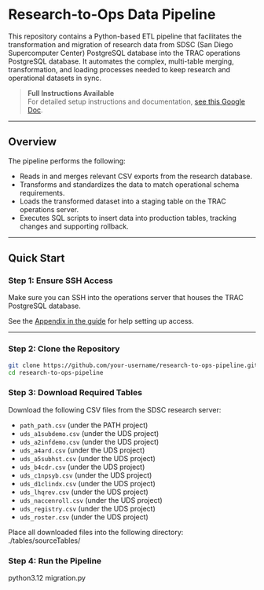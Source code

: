 # Research-to-Ops Data Pipeline

This repository contains a Python-based ETL pipeline that facilitates the transformation and migration of research data from SDSC (San Diego Supercomputer Center) PostgreSQL database into the TRAC operations PostgreSQL database. It automates the complex, multi-table merging, transformation, and loading processes needed to keep research and operational datasets in sync.

> **Full Instructions Available**  
For detailed setup instructions and documentation, [see this Google Doc](https://docs.google.com/document/d/1RbJdK05GV0i78IYPc521CvKf5H9oPlrgtkRVXOUEhYc/edit?tab=t.0).

---

## Overview

The pipeline performs the following:
- Reads in and merges relevant CSV exports from the research database.
- Transforms and standardizes the data to match operational schema requirements.
- Loads the transformed dataset into a staging table on the TRAC operations server.
- Executes SQL scripts to insert data into production tables, tracking changes and supporting rollback.

---

##  Quick Start

###  Step 1: Ensure SSH Access
Make sure you can SSH into the operations server that houses the TRAC PostgreSQL database.

 See the [Appendix in the guide](https://docs.google.com/document/d/1RbJdK05GV0i78IYPc521CvKf5H9oPlrgtkRVXOUEhYc/edit?tab=t.0) for help setting up access.

---

###  Step 2: Clone the Repository

```bash
git clone https://github.com/your-username/research-to-ops-pipeline.git
cd research-to-ops-pipeline
```
###  Step 3: Download Required Tables

Download the following CSV files from the SDSC research server:

- `path_path.csv` (under the PATH project)
- `uds_a1subdemo.csv` (under the UDS project)
- `uds_a2infdemo.csv` (under the UDS project)
- `uds_a4ard.csv` (under the UDS project)
- `uds_a5subhst.csv` (under the UDS project)
- `uds_b4cdr.csv` (under the UDS project)
- `uds_c1npsyb.csv` (under the UDS project)
- `uds_d1clindx.csv` (under the UDS project)
- `uds_lhqrev.csv` (under the UDS project)
- `uds_naccenroll.csv` (under the UDS project)
- `uds_registry.csv` (under the UDS project)
- `uds_roster.csv` (under the UDS project)

 Place all downloaded files into the following directory:
 ./tables/sourceTables/

 ###  Step 4: Run the Pipeline
 python3.12 migration.py